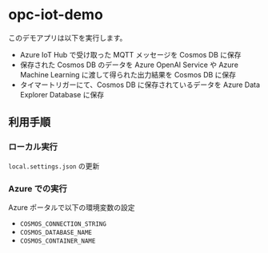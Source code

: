 # opc-iot-demo
このデモアプリは以下を実行します。
- Azure IoT Hub で受け取った MQTT メッセージを Cosmos DB に保存
- 保存された Cosmos DB のデータを Azure OpenAI Service や Azure Machine Learning に渡して得られた出力結果を Cosmos DB に保存
- タイマートリガーにて、Cosmos DB に保存されているデータを Azure Data Explorer Database に保存

## 利用手順
### ローカル実行
`local.settings.json` の更新

### Azure での実行
Azure ポータルで以下の環境変数の設定
- `COSMOS_CONNECTION_STRING`
- `COSMOS_DATABASE_NAME`
- `COSMOS_CONTAINER_NAME`
